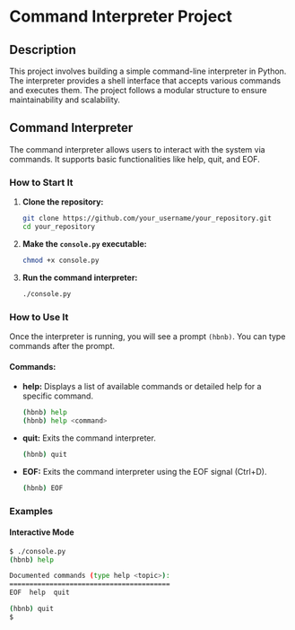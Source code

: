 # Command Interpreter Project

## Description

This project involves building a simple command-line interpreter in Python. The interpreter provides a shell interface that accepts various commands and executes them. The project follows a modular structure to ensure maintainability and scalability.

## Command Interpreter

The command interpreter allows users to interact with the system via commands. It supports basic functionalities like help, quit, and EOF.

### How to Start It

1. **Clone the repository:**
    ```bash
    git clone https://github.com/your_username/your_repository.git
    cd your_repository
    ```

2. **Make the `console.py` executable:**
    ```bash
    chmod +x console.py
    ```

3. **Run the command interpreter:**
    ```bash
    ./console.py
    ```

### How to Use It

Once the interpreter is running, you will see a prompt `(hbnb)`. You can type commands after the prompt.

#### Commands:

- **help:** Displays a list of available commands or detailed help for a specific command.
    ```bash
    (hbnb) help
    (hbnb) help <command>
    ```

- **quit:** Exits the command interpreter.
    ```bash
    (hbnb) quit
    ```

- **EOF:** Exits the command interpreter using the EOF signal (Ctrl+D).
    ```bash
    (hbnb) EOF
    ```

### Examples

#### Interactive Mode

```bash
$ ./console.py
(hbnb) help

Documented commands (type help <topic>):
========================================
EOF  help  quit

(hbnb) quit
$
